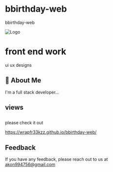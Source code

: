 # bbirthday-web
bbirthday-web

![Logo](https://avatars.githubusercontent.com/u/92801274?s=400&u=95ad3454ef2108572734fc243d9d58c0da060982&v=4)


# front end work

ui ux designs 


## 🚀 About Me
I'm a full stack developer...


## views 

## 

please check it out

https://wrapfr33kzz.github.io/bbirthday-web/
## Feedback

If you have any feedback, please reach out to us at akon994756@gmail.com

